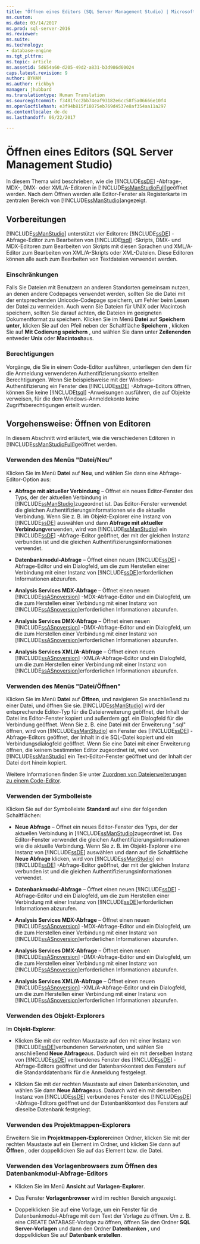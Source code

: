 ```yaml
---
title: "Öffnen eines Editors (SQL Server Management Studio) | Microsoft-Dokumentation"
ms.custom: 
ms.date: 03/14/2017
ms.prod: sql-server-2016
ms.reviewer: 
ms.suite: 
ms.technology:
- database-engine
ms.tgt_pltfrm: 
ms.topic: article
ms.assetid: 5d654a60-d205-49d2-a831-b3d986d60024
caps.latest.revision: 9
author: BYHAM
ms.author: rickbyh
manager: jhubbard
ms.translationtype: Human Translation
ms.sourcegitcommit: f3481fcc2bb74eaf93182e6cc58f5a06666e10f4
ms.openlocfilehash: e3f94b815f18075eb769d4537e8af354aa11a297
ms.contentlocale: de-de
ms.lasthandoff: 06/22/2017

---
```

# <a name="open-an-editor-sql-server-management-studio"></a>Öffnen eines Editors (SQL Server Management Studio)
  In diesem Thema wird beschrieben, wie die [!INCLUDE[ssDE](../../includes/ssde-md.md)] -Abfrage-, MDX-, DMX- oder XML/A-Editoren in [!INCLUDE[ssManStudioFull](../../includes/ssmanstudiofull-md.md)]geöffnet werden. Nach dem Öffnen werden alle Editor-Fenster als Registerkarte im zentralen Bereich von [!INCLUDE[ssManStudio](../../includes/ssmanstudio-md.md)]angezeigt.  
  
## <a name="before-you-begin"></a>Vorbereitungen  
 [!INCLUDE[ssManStudio](../../includes/ssmanstudio-md.md)] unterstützt vier Editoren: [!INCLUDE[ssDE](../../includes/ssde-md.md)] -Abfrage-Editor zum Bearbeiten von [!INCLUDE[tsql](../../includes/tsql-md.md)] -Skripts, DMX- und MDX-Editoren zum Bearbeiten von Skripts mit diesen Sprachen und XML/A-Editor zum Bearbeiten von XML/A-Skripts oder XML-Dateien. Diese Editoren können alle auch zum Bearbeiten von Textdateien verwendet werden.  
  
### <a name="limitations-and-restrictions"></a>Einschränkungen  
 Falls Sie Dateien mit Benutzern an anderen Standorten gemeinsam nutzen, an denen andere Codepages verwendet werden, sollten Sie die Datei mit der entsprechenden Unicode-Codepage speichern, um Fehler beim Lesen der Datei zu vermeiden. Auch wenn Sie Dateien für UNIX oder Macintosh speichern, sollten Sie darauf achten, die Dateien im geeigneten Dokumentformat zu speichern. Klicken Sie im Menü **Datei** auf **Speichern unter**, klicken Sie auf den Pfeil neben der Schaltfläche **Speichern** , klicken Sie auf **Mit Codierung speichern** , und wählen Sie dann unter **Zeilenenden** entweder **Unix** oder **Macintosh**aus.  
  
### <a name="permissions"></a>Berechtigungen  
 Vorgänge, die Sie in einem Code-Editor ausführen, unterliegen den dem für die Anmeldung verwendeten Authentifizierungskonto erteilten Berechtigungen. Wenn Sie beispielsweise mit der Windows-Authentifizierung ein Fenster des [!INCLUDE[ssDE](../../includes/ssde-md.md)] -Abfrage-Editors öffnen, können Sie keine [!INCLUDE[tsql](../../includes/tsql-md.md)] -Anweisungen ausführen, die auf Objekte verweisen, für die dem Windows-Anmeldekonto keine Zugriffsberechtigungen erteilt wurden.  
  
## <a name="how-to-open-editors"></a>Vorgehensweise: Öffnen von Editoren  
 In diesem Abschnitt wird erläutert, wie die verschiedenen Editoren in [!INCLUDE[ssManStudioFull](../../includes/ssmanstudiofull-md.md)]geöffnet werden.  
  
### <a name="using-the-filenew-menu"></a>Verwenden des Menüs "Datei/Neu"  
 Klicken Sie im Menü **Datei** auf **Neu**, und wählen Sie dann eine Abfrage-Editor-Option aus:  
  
-   **Abfrage mit aktueller Verbindung** – Öffnet ein neues Editor-Fenster des Typs, der der aktuellen Verbindung in [!INCLUDE[ssManStudio](../../includes/ssmanstudio-md.md)]zugeordnet ist. Das Editor-Fenster verwendet die gleichen Authentifizierungsinformationen wie die aktuelle Verbindung. Wenn Sie z. B. im Objekt-Explorer eine Instanz von [!INCLUDE[ssDE](../../includes/ssde-md.md)] auswählen und dann **Abfrage mit aktueller Verbindung**verwenden, wird von [!INCLUDE[ssManStudio](../../includes/ssmanstudio-md.md)] ein [!INCLUDE[ssDE](../../includes/ssde-md.md)] -Abfrage-Editor geöffnet, der mit der gleichen Instanz verbunden ist und die gleichen Authentifizierungsinformationen verwendet.  
  
-   **Datenbankmodul-Abfrage** – Öffnet einen neuen [!INCLUDE[ssDE](../../includes/ssde-md.md)] -Abfrage-Editor und ein Dialogfeld, um die zum Herstellen einer Verbindung mit einer Instanz von [!INCLUDE[ssDE](../../includes/ssde-md.md)]erforderlichen Informationen abzurufen.  
  
-   **Analysis Services MDX-Abfrage** – Öffnet einen neuen [!INCLUDE[ssASnoversion](../../includes/ssasnoversion-md.md)] -MDX-Abfrage-Editor und ein Dialogfeld, um die zum Herstellen einer Verbindung mit einer Instanz von [!INCLUDE[ssASnoversion](../../includes/ssasnoversion-md.md)]erforderlichen Informationen abzurufen.  
  
-   **Analysis Services DMX-Abfrage** – Öffnet einen neuen [!INCLUDE[ssASnoversion](../../includes/ssasnoversion-md.md)] -DMX-Abfrage-Editor und ein Dialogfeld, um die zum Herstellen einer Verbindung mit einer Instanz von [!INCLUDE[ssASnoversion](../../includes/ssasnoversion-md.md)]erforderlichen Informationen abzurufen.  
  
-   **Analysis Services XML/A-Abfrage** – Öffnet einen neuen [!INCLUDE[ssASnoversion](../../includes/ssasnoversion-md.md)] -XML/A-Abfrage-Editor und ein Dialogfeld, um die zum Herstellen einer Verbindung mit einer Instanz von [!INCLUDE[ssASnoversion](../../includes/ssasnoversion-md.md)]erforderlichen Informationen abzurufen.  
  
### <a name="using-the-fileopen-menu"></a>Verwenden des Menüs "Datei/Öffnen"  
 Klicken Sie im Menü **Datei** auf **Öffnen**, und navigieren Sie anschließend zu einer Datei, und öffnen Sie sie. [!INCLUDE[ssManStudio](../../includes/ssmanstudio-md.md)] wird der entsprechende Editor-Typ für die Dateierweiterung geöffnet, der Inhalt der Datei ins Editor-Fenster kopiert und außerdem ggf. ein Dialogfeld für die Verbindung geöffnet. Wenn Sie z. B. eine Datei mit der Erweiterung ".sql" öffnen, wird von [!INCLUDE[ssManStudio](../../includes/ssmanstudio-md.md)] ein Fenster des [!INCLUDE[ssDE](../../includes/ssde-md.md)] -Abfrage-Editors geöffnet, der Inhalt in die SQL-Datei kopiert und ein Verbindungsdialogfeld geöffnet. Wenn Sie eine Datei mit einer Erweiterung öffnen, die keinem bestimmten Editor zugeordnet ist, wird von [!INCLUDE[ssManStudio](../../includes/ssmanstudio-md.md)] ein Text-Editor-Fenster geöffnet und der Inhalt der Datei dort hinein kopiert.  
  
 Weitere Informationen finden Sie unter [Zuordnen von Dateierweiterungen zu einem Code-Editor](../../relational-databases/scripting/associate-file-extensions-to-a-code-editor.md).  
  
### <a name="using-the-toolbar"></a>Verwenden der Symbolleiste  
 Klicken Sie auf der Symbolleiste **Standard** auf eine der folgenden Schaltflächen:  
  
-   **Neue Abfrage** – Öffnet ein neues Editor-Fenster des Typs, der der aktuellen Verbindung in [!INCLUDE[ssManStudio](../../includes/ssmanstudio-md.md)]zugeordnet ist. Das Editor-Fenster verwendet die gleichen Authentifizierungsinformationen wie die aktuelle Verbindung. Wenn Sie z. B. im Objekt-Explorer eine Instanz von [!INCLUDE[ssDE](../../includes/ssde-md.md)] auswählen und dann auf die Schaltfläche **Neue Abfrage** klicken, wird von [!INCLUDE[ssManStudio](../../includes/ssmanstudio-md.md)] ein [!INCLUDE[ssDE](../../includes/ssde-md.md)] -Abfrage-Editor geöffnet, der mit der gleichen Instanz verbunden ist und die gleichen Authentifizierungsinformationen verwendet.  
  
-   **Datenbankmodul-Abfrage** – Öffnet einen neuen [!INCLUDE[ssDE](../../includes/ssde-md.md)] -Abfrage-Editor und ein Dialogfeld, um die zum Herstellen einer Verbindung mit einer Instanz von [!INCLUDE[ssDE](../../includes/ssde-md.md)]erforderlichen Informationen abzurufen.  
  
-   **Analysis Services MDX-Abfrage** – Öffnet einen neuen [!INCLUDE[ssASnoversion](../../includes/ssasnoversion-md.md)] -MDX-Abfrage-Editor und ein Dialogfeld, um die zum Herstellen einer Verbindung mit einer Instanz von [!INCLUDE[ssASnoversion](../../includes/ssasnoversion-md.md)]erforderlichen Informationen abzurufen.  
  
-   **Analysis Services DMX-Abfrage** – Öffnet einen neuen [!INCLUDE[ssASnoversion](../../includes/ssasnoversion-md.md)] -DMX-Abfrage-Editor und ein Dialogfeld, um die zum Herstellen einer Verbindung mit einer Instanz von [!INCLUDE[ssASnoversion](../../includes/ssasnoversion-md.md)]erforderlichen Informationen abzurufen.  
  
-   **Analysis Services XML/A-Abfrage** – Öffnet einen neuen [!INCLUDE[ssASnoversion](../../includes/ssasnoversion-md.md)] -XML/A-Abfrage-Editor und ein Dialogfeld, um die zum Herstellen einer Verbindung mit einer Instanz von [!INCLUDE[ssASnoversion](../../includes/ssasnoversion-md.md)]erforderlichen Informationen abzurufen.  
  
### <a name="using-object-explorer"></a>Verwenden des Objekt-Explorers  
 Im **Objekt-Explorer**:  
  
-   Klicken Sie mit der rechten Maustaste auf den mit einer Instanz von [!INCLUDE[ssDE](../../includes/ssde-md.md)]verbundenen Serverknoten, und wählen Sie anschließend **Neue Abfrage**aus. Dadurch wird ein mit derselben Instanz von [!INCLUDE[ssDE](../../includes/ssde-md.md)] verbundenes Fenster des [!INCLUDE[ssDE](../../includes/ssde-md.md)] -Abfrage-Editors geöffnet und der Datenbankkontext des Fensters auf die Standarddatenbank für die Anmeldung festgelegt.  
  
-   Klicken Sie mit der rechten Maustaste auf einen Datenbankknoten, und wählen Sie dann **Neue Abfrage**aus. Dadurch wird ein mit derselben Instanz von [!INCLUDE[ssDE](../../includes/ssde-md.md)] verbundenes Fenster des [!INCLUDE[ssDE](../../includes/ssde-md.md)] -Abfrage-Editors geöffnet und der Datenbankkontext des Fensters auf dieselbe Datenbank festgelegt.  
  
### <a name="using-solution-explorer"></a>Verwenden des Projektmappen-Explorers  
 Erweitern Sie im **Projektmappen-Explorer**einen Ordner, klicken Sie mit der rechten Maustaste auf ein Element im Ordner, und klicken Sie dann auf **Öffnen** , oder doppelklicken Sie auf das Element bzw. die Datei.  
  
### <a name="using-template-browser-to-open-the-database-engine-query-editor"></a>Verwenden des Vorlagenbrowsers zum Öffnen des Datenbankmodul-Abfrage-Editors  
  
-   Klicken Sie im Menü **Ansicht** auf **Vorlagen-Explorer**.  
  
-   Das Fenster **Vorlagenbrowser** wird im rechten Bereich angezeigt.  
  
-   Doppelklicken Sie auf eine Vorlage, um ein Fenster für die Datenbankmodul-Abfrage mit dem Text der Vorlage zu öffnen. Um z. B. eine CREATE DATABASE-Vorlage zu öffnen, öffnen Sie den Ordner **SQL Server-Vorlagen** und dann den Ordner **Datenbanken** , und doppelklicken Sie auf **Datenbank erstellen**.  
  
  
